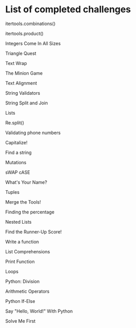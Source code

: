 # List of completed challenges
itertools.combinations()

itertools.product()

Integers Come In All Sizes

Triangle Quest

Text Wrap

The Minion Game

Text Alignment

String Validators

String Split and Join

Lists

Re.split()

Validating phone numbers

Capitalize!

Find a string

Mutations

sWAP cASE

What's Your Name?

Tuples

Merge the Tools!

Finding the percentage

Nested Lists

Find the Runner-Up Score!

Write a function

List Comprehensions

Print Function

Loops

Python: Division

Arithmetic Operators

Python If-Else

Say "Hello, World!" With Python

Solve Me First
